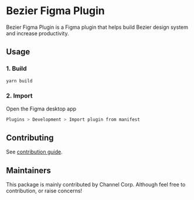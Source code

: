 # Bezier Figma Plugin

Bezier Figma Plugin is a Figma plugin that helps build Bezier design system and increase productivity.

## Usage

### 1. Build

```bash
yarn build
```

### 2. Import

Open the Figma desktop app

```bash
Plugins > Development > Import plugin from manifest
```

## Contributing

See [contribution guide](../../CONTRIBUTING.md).

## Maintainers

This package is mainly contributed by Channel Corp. Although feel free to contribution, or raise concerns!
